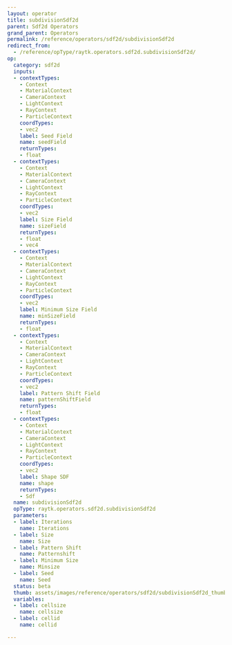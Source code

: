 ```yaml
---
layout: operator
title: subdivisionSdf2d
parent: Sdf2d Operators
grand_parent: Operators
permalink: /reference/operators/sdf2d/subdivisionSdf2d
redirect_from:
  - /reference/opType/raytk.operators.sdf2d.subdivisionSdf2d/
op:
  category: sdf2d
  inputs:
  - contextTypes:
    - Context
    - MaterialContext
    - CameraContext
    - LightContext
    - RayContext
    - ParticleContext
    coordTypes:
    - vec2
    label: Seed Field
    name: seedField
    returnTypes:
    - float
  - contextTypes:
    - Context
    - MaterialContext
    - CameraContext
    - LightContext
    - RayContext
    - ParticleContext
    coordTypes:
    - vec2
    label: Size Field
    name: sizeField
    returnTypes:
    - float
    - vec4
  - contextTypes:
    - Context
    - MaterialContext
    - CameraContext
    - LightContext
    - RayContext
    - ParticleContext
    coordTypes:
    - vec2
    label: Minimum Size Field
    name: minSizeField
    returnTypes:
    - float
  - contextTypes:
    - Context
    - MaterialContext
    - CameraContext
    - LightContext
    - RayContext
    - ParticleContext
    coordTypes:
    - vec2
    label: Pattern Shift Field
    name: patternShiftField
    returnTypes:
    - float
  - contextTypes:
    - Context
    - MaterialContext
    - CameraContext
    - LightContext
    - RayContext
    - ParticleContext
    coordTypes:
    - vec2
    label: Shape SDF
    name: shape
    returnTypes:
    - Sdf
  name: subdivisionSdf2d
  opType: raytk.operators.sdf2d.subdivisionSdf2d
  parameters:
  - label: Iterations
    name: Iterations
  - label: Size
    name: Size
  - label: Pattern Shift
    name: Patternshift
  - label: Minimum Size
    name: Minsize
  - label: Seed
    name: Seed
  status: beta
  thumb: assets/images/reference/operators/sdf2d/subdivisionSdf2d_thumb.png
  variables:
  - label: cellsize
    name: cellsize
  - label: cellid
    name: cellid

---
```

